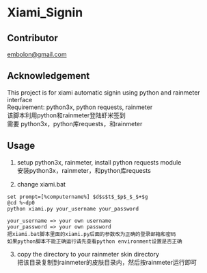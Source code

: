 Xiami_Signin
==============

Contributor
----------
embolon@gmail.com

Acknowledgement
-------------------
This project is for xiami automatic signin using python and rainmeter interface  
Requirement: python3x, python requests, rainmeter  
该脚本利用python和rainmeter登陆虾米签到  
需要 python3x，python库requests，和rainmeter  

Usage
----------
1. setup python3x, rainmeter, install python requests module  
   安装python3x，rainmeter，和python库requests  

2. change xiami.bat
```    
set prompt=[%computername%] $d$s$t$_$p$_$_$+$g
@cd %~dp0
python xiami.py your_username your_password
```
```
your_username => your own username  
your_password => your own password  
把xiami.bat脚本里面的xiami.py后面的参数改为正确的登录邮箱和密码  
如果python脚本不能正确运行请先查看python environment设置是否正确
```
3. copy the directory to your rainmeter skin directory  
   把该目录复制到rainmeter的皮肤目录内，然后按rainmeter运行即可     
